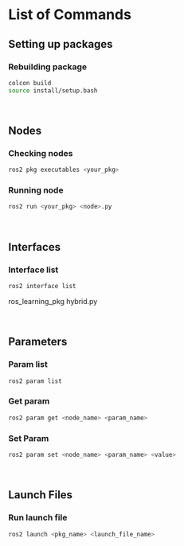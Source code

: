 # List of Commands

## Setting up packages

### Rebuilding package
```bash
colcon build
source install/setup.bash
```

<br>

## Nodes
### Checking nodes
```bash
ros2 pkg executables <your_pkg>
```

### Running node
```bash
ros2 run <your_pkg> <node>.py
```

<br>

## Interfaces
### Interface list
```bash
ros2 interface list
```

ros_learning_pkg hybrid.py

<br>

## Parameters
### Param list
```bash
ros2 param list
```
### Get param
```bash
ros2 param get <node_name> <param_name>
```
### Set Param
```bash
ros2 param set <node_name> <param_name> <value>
```

<br>

## Launch Files
### Run launch file
```bash
ros2 launch <pkg_name> <launch_file_name>
```